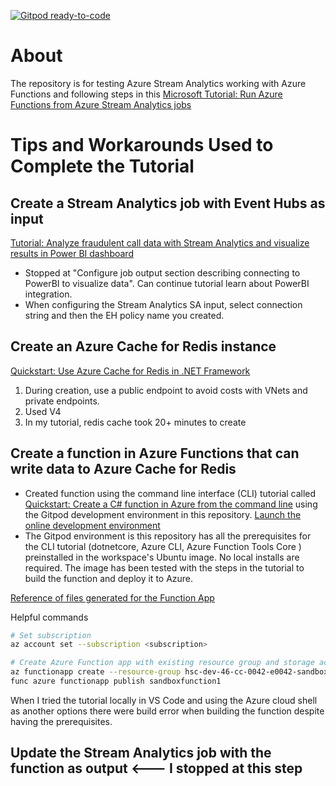 [![Gitpod ready-to-code](https://img.shields.io/badge/Gitpod-ready--to--code-blue?logo=gitpod)](https://gitpod.io/#https://github.com/justintungonline/azure-sa-function-tests)

# About
The repository is for testing Azure Stream Analytics working with Azure Functions and following steps in this [Microsoft Tutorial: Run Azure Functions from Azure Stream Analytics jobs](https://docs.microsoft.com/en-us/azure/stream-analytics/stream-analytics-with-azure-functions)

# Tips and Workarounds Used to Complete the Tutorial

## Create a Stream Analytics job with Event Hubs as input

[Tutorial: Analyze fraudulent call data with Stream Analytics and visualize results in Power BI dashboard](https://docs.microsoft.com/en-us/azure/stream-analytics/stream-analytics-real-time-fraud-detection)

- Stopped at "Configure job output section describing connecting to PowerBI to visualize data". Can continue tutorial learn about PowerBI integration.
- When configuring the Stream Analytics SA input, select connection string and then the EH policy name you created.

## Create an Azure Cache for Redis instance

[Quickstart: Use Azure Cache for Redis in .NET Framework](https://docs.microsoft.com/en-us/azure/azure-cache-for-redis/cache-dotnet-how-to-use-azure-redis-cache#create-a-cache)

1. During creation, use a public endpoint to avoid costs with VNets and private endpoints.
2. Used V4
3. In my tutorial, redis cache took 20+ minutes to create

## Create a function in Azure Functions that can write data to Azure Cache for Redis

- Created function using the command line interface (CLI) tutorial called [Quickstart: Create a C# function in Azure from the command line](https://docs.microsoft.com/en-us/azure/azure-functions/create-first-function-cli-csharp?tabs=azure-cli%2Ccurl) using the Gitpod development environment in this repository. [Launch the online development environment](https://gitpod.io/#https://github.com/justintungonline/azure-sa-function-tests)
- The Gitpod environment is this repository has all the prerequisites for the CLI tutorial (dotnetcore, Azure CLI, Azure Function Tools Core ) preinstalled in the workspace's Ubuntu image. No local installs are required. The image has been tested with the steps in the tutorial to build the function and deploy it to Azure.

[Reference of files generated for the Function App](https://docs.microsoft.com/en-us/azure/azure-functions/functions-develop-vs-code?tabs=csharp#generated-project-files)

Helpful commands
```sh
# Set subscription
az account set --subscription <subscription>

# Create Azure Function app with existing resource group and storage account I created in advance of creating the function, then publish
az functionapp create --resource-group hsc-dev-46-cc-0042-e0042-sandbox --consumption-plan-location canadacentral --runtime dotnet --functions-version 3 --name sandboxfunction1 --storage-account sandboxstorageaccountehs
func azure functionapp publish sandboxfunction1
```

When I tried the tutorial locally in VS Code and using the Azure cloud shell as another options there were build error when building the function despite having the prerequisites.

## Update the Stream Analytics job with the function as output <--- I stopped at this step
